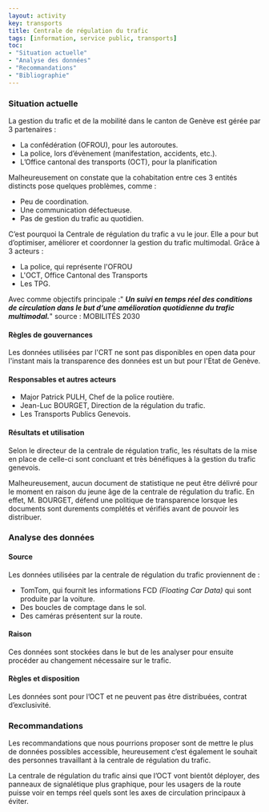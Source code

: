 ```yaml
---
layout: activity
key: transports
title: Centrale de régulation du trafic
tags: [information, service public, transports]
toc:
- "Situation actuelle"
- "Analyse des données"
- "Recommandations"
- "Bibliographie"
---
```


### Situation actuelle
La gestion du trafic et de la mobilité dans le canton de Genève est gérée par 3 partenaires :
- La confédération (OFROU), pour les autoroutes.
- La police, lors d’évènement (manifestation, accidents, etc.).
- L’Office cantonal des transports (OCT), pour la planification

Malheureusement on constate que la cohabitation entre ces 3 entités distincts pose quelques problèmes, comme : 
-	Peu de coordination.
-	Une communication défectueuse.
-	Pas de gestion du trafic au quotidien.

C’est pourquoi la Centrale de régulation du trafic a vu le jour. Elle a pour but d’optimiser, améliorer et coordonner la gestion du trafic multimodal. Grâce à 3 acteurs :
- La police, qui représente l'OFROU
- L'OCT, Office Cantonal des Transports 
- Les TPG. 

Avec comme objectifs principale :" _**Un suivi en temps réel des conditions de circulation dans le but d‘une amélioration quotidienne du trafic multimodal.**_"
source : MOBILITÉS 2030

#### Règles de gouvernances
Les données utilisées par l'CRT ne sont pas disponibles en open data pour l'instant mais la transparence des données est un but pour l'Etat de Genève.

#### Responsables et autres acteurs
- Major Patrick PULH, Chef de la police routière.
- Jean-Luc BOURGET, Direction de la régulation du trafic.
- Les Transports Publics Genevois.

#### Résultats et utilisation
Selon le directeur de la centrale de régulation trafic, les résultats de la mise en place de celle-ci sont concluant et très bénéfiques à la gestion du trafic genevois.

Malheureusement, aucun document de statistique ne peut être délivré pour le moment en raison du jeune âge de la centrale de régulation du trafic. En effet, M. BOURGET, défend une politique de transparence lorsque les documents sont durements complétés et vérifiés avant de pouvoir les distribuer.

### Analyse des données
#### Source
Les données utilisées par la centrale de régulation du trafic proviennent de : 
-	TomTom, qui fournit les informations FCD _(Floating Car Data)_  qui sont produite par la voiture.
-	Des boucles de comptage dans le sol. 
-	Des caméras présentent sur la route.

#### Raison
Ces données sont stockées dans le but de les analyser pour ensuite procéder au changement nécessaire sur le trafic.

#### Règles et disposition
Les données sont pour l’OCT et ne peuvent pas être distribuées, contrat d’exclusivité.

### Recommandations
Les recommandations que nous pourrions proposer sont de mettre le plus de données possibles accessible, heureusement c’est également le souhait des personnes travaillant à la centrale de régulation du trafic. 

La centrale de régulation du trafic ainsi que l’OCT vont bientôt déployer, des panneaux de signalétique plus graphique, pour les usagers de la route puisse voir en temps réel quels sont les axes de circulation principaux à éviter. 
